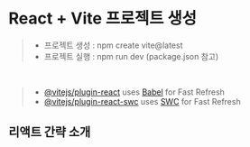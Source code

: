 # React + Vite 프로젝트 생성
> - 프로젝트 생성 : npm create vite@latest
> - 프로젝트 실행 : npm run dev (package.json 참고)

<br />

> - [@vitejs/plugin-react](https://github.com/vitejs/vite-plugin-react/blob/main/packages/plugin-react/README.md) uses [Babel](https://babeljs.io/) for Fast Refresh
> - [@vitejs/plugin-react-swc](https://github.com/vitejs/vite-plugin-react-swc) uses [SWC](https://swc.rs/) for Fast Refresh


## 리액트 간략 소개


